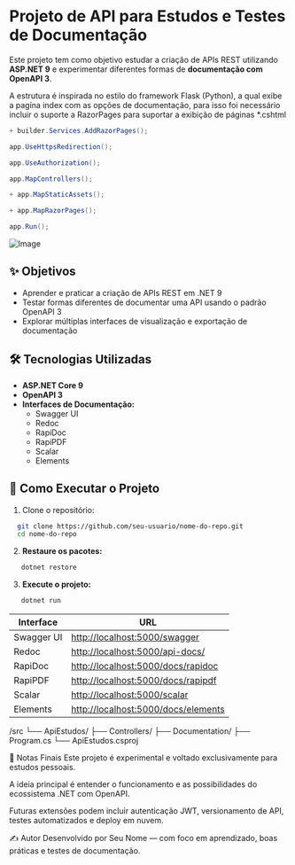 ﻿
# Projeto de API para Estudos e Testes de Documentação

Este projeto tem como objetivo estudar a criação de APIs REST utilizando **ASP.NET 9** e experimentar diferentes formas de **documentação com OpenAPI 3**.

 A estrutura é inspirada no estilo do framework Flask (Python), a qual exibe a pagína index com as opções de documentação, para isso foi necessário incluir o suporte a RazorPages para suportar a exibição de páginas *.cshtml
```csharp
+ builder.Services.AddRazorPages();
```

```csharp
app.UseHttpsRedirection();

app.UseAuthorization();

app.MapControllers();

+ app.MapStaticAssets();

+ app.MapRazorPages();

app.Run();
```

![Image](https://github.com/user-attachments/assets/614564c0-03fb-49e3-bc92-7d8253010f2d)

## ✨ Objetivos

- Aprender e praticar a criação de APIs REST em .NET 9
- Testar formas diferentes de documentar uma API usando o padrão OpenAPI 3
- Explorar múltiplas interfaces de visualização e exportação de documentação

## 🛠 Tecnologias Utilizadas

- **ASP.NET Core 9**
- **OpenAPI 3**
- **Interfaces de Documentação:**
  - Swagger UI
  - Redoc
  - RapiDoc
  - RapiPDF
  - Scalar
  - Elements

## 🚀 Como Executar o Projeto

1. Clone o repositório:
 ```bash
   git clone https://github.com/seu-usuario/nome-do-repo.git
   cd nome-do-repo
   ```

2.  **Restaure os pacotes:**
 ```csharp
	dotnet restore
 ```
    
3.  **Execute o projeto:**
 ```csharp
	dotnet run 
```

   | Interface  | URL                                                                        |
| ---------- | -------------------------------------------------------------------------- |
| Swagger UI | [http://localhost:5000/swagger](http://localhost:5000/swagger)             |
| Redoc      | [http://localhost:5000/api-docs/](http://localhost:5000/docs/redoc)       |
| RapiDoc    | [http://localhost:5000/docs/rapidoc](http://localhost:5000/docs/rapidoc)   |
| RapiPDF    | [http://localhost:5000/docs/rapipdf](http://localhost:5000/docs/rapipdf)   |
| Scalar     | [http://localhost:5000/scalar](http://localhost:5000/docs/scalar)     |
| Elements   | [http://localhost:5000/docs/elements](http://localhost:5000/docs/elements) |

/src
  └── ApiEstudos/
      ├── Controllers/
      ├── Documentation/
      ├── Program.cs
      └── ApiEstudos.csproj

📌 Notas Finais
Este projeto é experimental e voltado exclusivamente para estudos pessoais.

A ideia principal é entender o funcionamento e as possibilidades do ecossistema .NET com OpenAPI.

Futuras extensões podem incluir autenticação JWT, versionamento de API, testes automatizados e deploy em nuvem.

✍️ Autor
Desenvolvido por Seu Nome — com foco em aprendizado, boas práticas e testes de documentação.